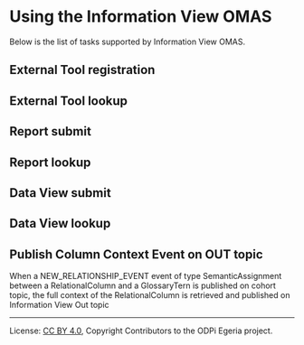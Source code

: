 <!-- SPDX-License-Identifier: CC-BY-4.0 -->
<!-- Copyright Contributors to the ODPi Egeria project. -->


# Using the Information View OMAS

Below is the list of tasks supported by Information View OMAS.

## External Tool registration

## External Tool lookup

## Report submit

## Report lookup

## Data View submit

## Data View lookup 

## Publish Column Context Event on OUT topic

When a NEW_RELATIONSHIP_EVENT event of type SemanticAssignment between a RelationalColumn and a GlossaryTern is published on cohort topic, the full context of the RelationalColumn is retrieved and published on Information View Out topic



----
License: [CC BY 4.0](https://creativecommons.org/licenses/by/4.0/),
Copyright Contributors to the ODPi Egeria project.